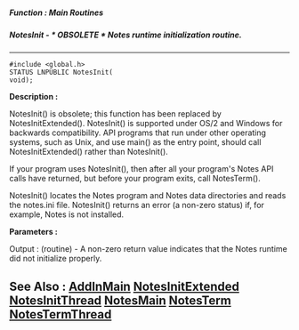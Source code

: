 ##### Function : Main Routines
##### NotesInit - * OBSOLETE * Notes runtime initialization routine.
---
```
#include <global.h>
STATUS LNPUBLIC NotesInit(
void);
```
**Description :**

NotesInit() is obsolete;  this function has been replaced by 
NotesInitExtended().  NotesInit() is supported under OS/2 and Windows for 
backwards compatibility.  API programs that run under other operating systems, 
such as Unix, and use main() as the entry point, should call 
NotesInitExtended() rather than NotesInit(). 

If your program uses NotesInit(), then after all your program's Notes API calls 
have returned, but before your program exits, call NotesTerm().

NotesInit() locates the Notes program and Notes data directories and reads the 
notes.ini file. NotesInit() returns an error (a non-zero status) if, for 
example, Notes is not installed.

**Parameters :**

Output :
(routine)  -  A non-zero return value indicates that the Notes runtime did not initialize properly.



**See Also :**
[AddInMain](/domino-c-api-docs/reference/Func/AddInMain)
[NotesInitExtended](/domino-c-api-docs/reference/Func/NotesInitExtended)
[NotesInitThread](/domino-c-api-docs/reference/Func/NotesInitThread)
[NotesMain](/domino-c-api-docs/reference/Func/NotesMain)
[NotesTerm](/domino-c-api-docs/reference/Func/NotesTerm)
[NotesTermThread](/domino-c-api-docs/reference/Func/NotesTermThread)
---
